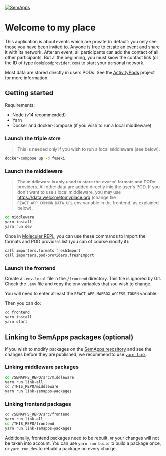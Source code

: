 [![SemApps](https://badgen.net/badge/Powered%20by/SemApps/28CDFB)](https://semapps.org)

# Welcome to my place

This application is about events which are private by default: you only see those you have been invited to. Anyone is free to create an event and share it with its network. After an event, all participants can add the contact of all other participants. But at the beginning, you must know the contact link (or the ID of type `@bob@podprovider.com`) to start your personal network.

Most data are stored directly in users PODs. See the [ActivityPods](https://github.com/assemblee-virtuelle/activitypods) project for more information.

## Getting started

Requirements:
- Node (v14 recommended)
- Yarn
- Docker and docker-compose (if you wish to run a local middleware)

### Launch the triple store

> This is needed only if you wish to run a local middleware (see below).

```bash
docker-compose up -d fuseki
```

### Launch the middleware

> The middleware is only used to store the events' formats and PODs' providers. All other data are added directly into the user's POD. If you don't want to use a local middleware, you may use https://data.welcometomyplace.org (change the `REACT_APP_COMMON_DATA_URL` env variable in the frontend, as explained below).

```bash
cd middleware
yarn install
yarn run dev
```

Once in [Moleculer REPL](https://moleculer.services/docs/0.14/moleculer-repl.html), you can use these commands to import the formats and POD providers list (you can of course modify it):

```bash
call importers.formats.freshImport
call importers.pod-providers.freshImport
```

### Launch the frontend

Create a `.env.local` file in the `/frontend` directory. This file is ignored by Git. Check the `.env` file and copy the env variables that you wish to change.

You will need to enter at least the `REACT_APP_MAPBOX_ACCESS_TOKEN` variable.

Then you can do:

```bash
cd frontend
yarn install
yarn start
```

## Linking to SemApps packages (optional)

If you wish to modify packages on the [SemApps repository](https://github.com/assemblee-virtuelle/semapps) and see the changes before they are published, we recommend to use [`yarn link`](https://classic.yarnpkg.com/en/docs/cli/link/).

### Linking middleware packages

```bash
cd /SEMAPPS_REPO/src/middleware
yarn run link-all
cd /THIS_REPO/middleware
yarn run link-semapps-packages
```

### Linking frontend packages

```bash
cd /SEMAPPS_REPO/src/frontend
yarn run link-all
cd /THIS_REPO/frontend
yarn run link-semapps-packages
```

Additionally, frontend packages need to be rebuilt, or your changes will not be taken into account.
You can use `yarn run build` to build a package once, or `yarn run dev` to rebuild a package on every change.
